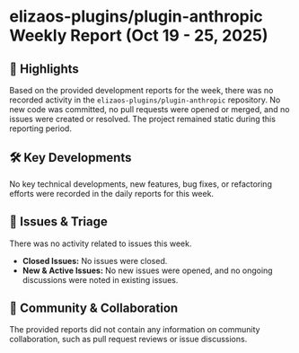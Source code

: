# elizaos-plugins/plugin-anthropic Weekly Report (Oct 19 - 25, 2025)

## 🚀 Highlights
Based on the provided development reports for the week, there was no recorded activity in the `elizaos-plugins/plugin-anthropic` repository. No new code was committed, no pull requests were opened or merged, and no issues were created or resolved. The project remained static during this reporting period.

## 🛠️ Key Developments
No key technical developments, new features, bug fixes, or refactoring efforts were recorded in the daily reports for this week.

## 🐛 Issues & Triage
There was no activity related to issues this week.
- **Closed Issues:** No issues were closed.
- **New & Active Issues:** No new issues were opened, and no ongoing discussions were noted in existing issues.

## 💬 Community & Collaboration
The provided reports did not contain any information on community collaboration, such as pull request reviews or issue discussions.